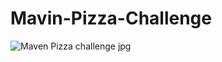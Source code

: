 # Mavin-Pizza-Challenge
![Maven Pizza challenge jpg](https://user-images.githubusercontent.com/108984339/200098397-781f4000-900c-4339-899d-00a795384dec.jpg)
